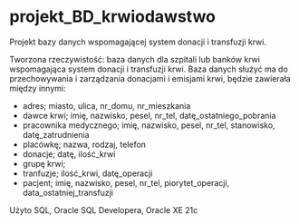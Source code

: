 # projekt_BD_krwiodawstwo
Projekt bazy danych wspomagającej system donacji i transfuzji krwi.

Tworzona rzeczywistość: baza danych dla szpitali lub banków krwi wspomagająca system donacji i transfuzji krwi.
Baza danych służyć ma do przechowywania i zarządzania donacjami i emisjami krwi, będzie zawierała między innymi:
- adres; miasto, ulica, nr_domu, nr_mieszkania
- dawce krwi; imię, nazwisko, pesel, nr_tel, datę_ostatniego_pobrania
- pracownika medycznego; imię, nazwisko, pesel, nr_tel, stanowisko, datę_zatrudnienia
- placówkę; nazwa, rodzaj, telefon
- donacje; datę, ilość_krwi
- grupę krwi;
- tranfuzje; ilość_krwi, datę_operacji
- pacjent; imię, nazwisko, pesel, nr_tel, piorytet_operacji, data_ostatniej_transfuzji

Użyto SQL, Oracle SQL Developera, Oracle XE 21c
